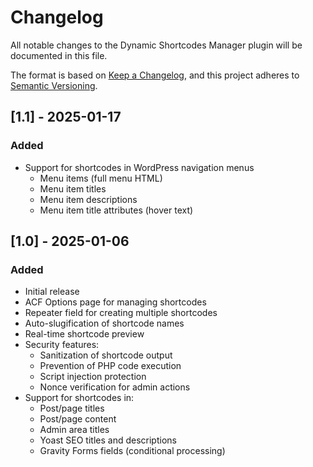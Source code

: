 # Changelog

All notable changes to the Dynamic Shortcodes Manager plugin will be documented in this file.

The format is based on [Keep a Changelog](https://keepachangelog.com/en/1.0.0/),
and this project adheres to [Semantic Versioning](https://semver.org/spec/v2.0.0.html).

## [1.1] - 2025-01-17

### Added

- Support for shortcodes in WordPress navigation menus
  - Menu items (full menu HTML)
  - Menu item titles
  - Menu item descriptions
  - Menu item title attributes (hover text)

## [1.0] - 2025-01-06

### Added

- Initial release
- ACF Options page for managing shortcodes
- Repeater field for creating multiple shortcodes
- Auto-slugification of shortcode names
- Real-time shortcode preview
- Security features:
  - Sanitization of shortcode output
  - Prevention of PHP code execution
  - Script injection protection
  - Nonce verification for admin actions
- Support for shortcodes in:
  - Post/page titles
  - Post/page content
  - Admin area titles
  - Yoast SEO titles and descriptions
  - Gravity Forms fields (conditional processing)
